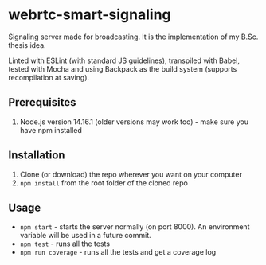 # webrtc-smart-signaling
Signaling server made for broadcasting. It is the implementation of my B.Sc. thesis idea.

Linted with ESLint (with standard JS guidelines), transpiled with Babel, tested with Mocha and using Backpack as the build system (supports recompilation at saving).

## Prerequisites
1. Node.js version 14.16.1 (older versions may work too) - make sure you have npm installed

## Installation
1. Clone (or download) the repo wherever you want on your computer
2. ``npm install`` from the root folder of the cloned repo

## Usage
- ``npm start`` - starts the server normally (on port 8000). An environment variable will be used in a future commit.
- ``npm test`` - runs all the tests
- ``npm run coverage`` - runs all the tests and get a coverage log 
